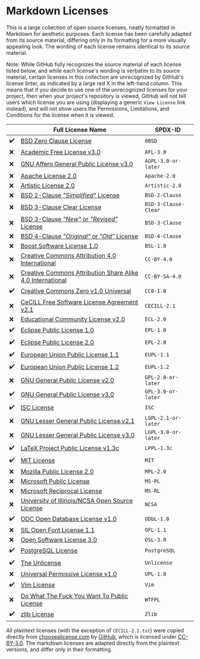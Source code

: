 # Markdown Licenses

This is a large collection of open source licenses, neatly formatted in Markdown for aesthetic purposes. Each license has been carefully adapted from its source material, differing only in its formatting for a more visually appealing look. The wording of each license remains identical to its source material.

Note: While GitHub fully recognizes the source material of each license listed below, and while each license's wording is verbatim to its source material, certain licenses in this collection are unrecognized by GitHub's license linter, as indicated by a large red X in the left-hand column. This means that if you decide to use one of the unrecognized licenses for your project, then when your project's repository is viewed, GitHub will not tell users which license you are using (displaying a generic `View License` link instead), and will not show users the Permissions, Limitations, and Conditions for the license when it is viewed.

|                    |                              Full License Name                             |       SPDX-ID        |
| ------------------ | -------------------------------------------------------------------------- | -------------------- |
| :heavy_check_mark: |                                            [BSD Zero Clause License][0BSD] | `0BSD`               |
|                :x: |                                      [Academic Free License v3.0][AFL-3.0] | `AFL-3.0`            |
|                :x: |                [GNU Affero General Public License v3.0][AGPL-3.0-or-later] | `AGPL-3.0-or-later`  |
|                :x: |                                           [Apache License 2.0][Apache-2.0] | `Apache-2.0`         |
|                :x: |                                       [Artistic License 2.0][Artistic-2.0] | `Artistic-2.0`       |
|                :x: |                        [BSD 2-Clause *"Simplified"* License][BSD-2-Clause] | `BSD-2-Clause`       |
|                :x: |                           [BSD 3-Clause Clear License][BSD-3-Clause-Clear] | `BSD-3-Clause-Clear` |
|                :x: |                [BSD 3-Clause *"New"* or *"Revised"* License][BSD-3-Clause] | `BSD-3-Clause`       |
|                :x: |               [BSD 4-Clause *"Original"* or *"Old"* License][BSD-4-Clause] | `BSD-4-Clause`       |
|                :x: |                                      [Boost Software License 1.0][BSL-1.0] | `BSL-1.0`            |
|                :x: |                [Creative Commons Attribution 4.0 International][CC-BY-4.0] | `CC-BY-4.0`          |
|                :x: | [Creative Commons Attribution Share Alike 4.0 International][CC-BY-SA-4.0] | `CC-BY-SA-4.0`       |
| :heavy_check_mark: |                            [Creative Commons Zero v1.0 Universal][CC0-1.0] | `CC0-1.0`            |
|                :x: |                  [CeCILL Free Software License Agreement v2.1][CECILL-2.1] | `CECILL-2.1`         |
|                :x: |                              [Educational Community License v2.0][ECL-2.0] | `ECL-2.0`            |
| :heavy_check_mark: |                                      [Eclipse Public License 1.0][EPL-1.0] | `EPL-1.0`            |
| :heavy_check_mark: |                                      [Eclipse Public License 2.0][EPL-2.0] | `EPL-2.0`            |
| :heavy_check_mark: |                              [European Union Public License 1.1][EUPL-1.1] | `EUPL-1.1`           |
| :heavy_check_mark: |                              [European Union Public License 1.2][EUPL-1.2] | `EUPL-1.2`           |
|                :x: |                        [GNU General Public License v2.0][GPL-2.0-or-later] | `GPL-2.0-or-later`   |
| :heavy_check_mark: |                        [GNU General Public License v3.0][GPL-3.0-or-later] | `GPL-3.0-or-later`   |
| :heavy_check_mark: |                                                         [ISC License][ISC] | `ISC`                |
|                :x: |                [GNU Lesser General Public License v2.1][LGPL-2.1-or-later] | `LGPL-2.1-or-later`  |
|                :x: |                [GNU Lesser General Public License v3.0][LGPL-3.0-or-later] | `LGPL-3.0-or-later`  |
| :heavy_check_mark: |                            [LaTeX Project Public License v1.3c][LPPL-1.3c] | `LPPL-1.3c`          |
| :heavy_check_mark: |                                                         [MIT License][MIT] | `MIT`                |
|                :x: |                                      [Mozilla Public License 2.0][MPL-2.0] | `MPL-2.0`            |
|                :x: |                                          [Microsoft Public License][MS-PL] | `MS-PL`              |
|                :x: |                                      [Microsoft Reciprocal License][MS-RL] | `MS-RL`              |
|                :x: |                    [University of Illinois/NCSA Open Source License][NCSA] | `NCSA`               |
| :heavy_check_mark: |                                 [ODC Open Database License v1.0][ODbL-1.0] | `ODbL-1.0`           |
|                :x: |                                       [SIL Open Font License 1.1][OFL-1.1] | `OFL-1.1`            |
|                :x: |                                       [Open Software License 3.0][OSL-3.0] | `OSL-3.0`            |
| :heavy_check_mark: |                                           [PostgreSQL License][PostgreSQL] | `PostgreSQL`         |
| :heavy_check_mark: |                                                 [The Unlicense][Unlicense] | `Unlicense`          |
|                :x: |                               [Universal Permissive License v1.0][UPL-1.0] | `UPL-1.0`            |
| :heavy_check_mark: |                                                         [Vim License][Vim] | `Vim`                |
|                :x: |                       [Do What The Fuck You Want To Public License][WTFPL] | `WTFPL`              |
| :heavy_check_mark: |                                                       [zlib License][Zlib] | `Zlib`               |

All plaintext licenses (with the exception of `CECILL-2.1.txt`) were copied directly from [choosealicense.com](https://choosealicense.com) by [GitHub](https://github.com/github), which is licensed under [CC-BY-3.0](https://creativecommons.org/licenses/by/3.0/). The markdown licenses are adapted directly from the plaintext versions, and differ only in their formatting.

[0BSD]:                 https://github.com/coalternate/licenses/blob/master/markdown/0BSD.md
[AFL-3.0]:              https://github.com/coalternate/licenses/blob/master/markdown/AFL-3.0.md
[AGPL-3.0-or-later]:    https://github.com/coalternate/licenses/blob/master/markdown/AGPL-3.0-or-later.md
[Apache-2.0]:           https://github.com/coalternate/licenses/blob/master/markdown/Apache-2.0.md
[Artistic-2.0]:         https://github.com/coalternate/licenses/blob/master/markdown/Artistic-2.0.md
[BSD-2-Clause]:         https://github.com/coalternate/licenses/blob/master/markdown/BSD-2-Clause.md
[BSD-3-Clause-Clear]:   https://github.com/coalternate/licenses/blob/master/markdown/BSD-3-Clause-Clear.md
[BSD-3-Clause]:         https://github.com/coalternate/licenses/blob/master/markdown/BSD-3-Clause.md
[BSD-4-Clause]:         https://github.com/coalternate/licenses/blob/master/markdown/BSD-4-Clause.md
[BSL-1.0]:              https://github.com/coalternate/licenses/blob/master/markdown/BSL-1.0.md
[CC-BY-4.0]:            https://github.com/coalternate/licenses/blob/master/markdown/CC-BY-4.0.md
[CC-BY-SA-4.0]:         https://github.com/coalternate/licenses/blob/master/markdown/CC-BY-SA-4.0.md
[CC0-1.0]:              https://github.com/coalternate/licenses/blob/master/markdown/CC0-1.0.md
[CECILL-2.1]:           https://github.com/coalternate/licenses/blob/master/markdown/CECILL-2.1.md
[ECL-2.0]:              https://github.com/coalternate/licenses/blob/master/markdown/ECL-2.0.md
[EPL-1.0]:              https://github.com/coalternate/licenses/blob/master/markdown/EPL-1.0.md
[EPL-2.0]:              https://github.com/coalternate/licenses/blob/master/markdown/EPL-2.0.md
[EUPL-1.1]:             https://github.com/coalternate/licenses/blob/master/markdown/EUPL-1.1.md
[EUPL-1.2]:             https://github.com/coalternate/licenses/blob/master/markdown/EUPL-1.2.md
[GPL-2.0-or-later]:     https://github.com/coalternate/licenses/blob/master/markdown/GPL-2.0-or-later.md
[GPL-3.0-or-later]:     https://github.com/coalternate/licenses/blob/master/markdown/GPL-3.0-or-later.md
[ISC]:                  https://github.com/coalternate/licenses/blob/master/markdown/ISC.md
[LGPL-2.1-or-later]:    https://github.com/coalternate/licenses/blob/master/markdown/LGPL-2.1-or-later.md
[LGPL-3.0-or-later]:    https://github.com/coalternate/licenses/blob/master/markdown/LGPL-3.0-or-later.md
[LPPL-1.3c]:            https://github.com/coalternate/licenses/blob/master/markdown/LPPL-1.3c.md
[MIT]:                  https://github.com/coalternate/licenses/blob/master/markdown/MIT.md
[MPL-2.0]:              https://github.com/coalternate/licenses/blob/master/markdown/MPL-2.0.md
[MS-PL]:                https://github.com/coalternate/licenses/blob/master/markdown/MS-PL.md
[MS-RL]:                https://github.com/coalternate/licenses/blob/master/markdown/MS-RL.md
[NCSA]:                 https://github.com/coalternate/licenses/blob/master/markdown/NCSA.md
[ODbL-1.0]:             https://github.com/coalternate/licenses/blob/master/markdown/ODbL-1.0.md
[OFL-1.1]:              https://github.com/coalternate/licenses/blob/master/markdown/OFL-1.1.md
[OSL-3.0]:              https://github.com/coalternate/licenses/blob/master/markdown/OSL-3.0.md
[PostgreSQL]:           https://github.com/coalternate/licenses/blob/master/markdown/PostgreSQL.md
[UPL-1.0]:              https://github.com/coalternate/licenses/blob/master/markdown/UPL-1.0.md
[Unlicense]:            https://github.com/coalternate/licenses/blob/master/markdown/Unlicense.md
[Vim]:                  https://github.com/coalternate/licenses/blob/master/markdown/Vim.md
[WTFPL]:                https://github.com/coalternate/licenses/blob/master/markdown/WTFPL.md
[Zlib]:                 https://github.com/coalternate/licenses/blob/master/markdown/Zlib.md
